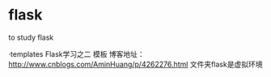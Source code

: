 # flask
to study flask

·templates Flask学习之二 模板 博客地址：http://www.cnblogs.com/AminHuang/p/4262276.html
           文件夹flask是虚拟环境
